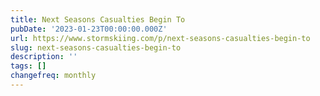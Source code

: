 ```yaml
---
title: Next Seasons Casualties Begin To
pubDate: '2023-01-23T00:00:00.000Z'
url: https://www.stormskiing.com/p/next-seasons-casualties-begin-to
slug: next-seasons-casualties-begin-to
description: ''
tags: []
changefreq: monthly
---
```


<!-- Add post content below -->
